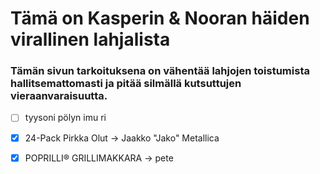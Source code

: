 # Tämä on Kasperin & Nooran häiden virallinen lahjalista
### Tämän sivun tarkoituksena on vähentää lahjojen toistumista hallitsemattomasti ja pitää silmällä kutsuttujen vieraanvaraisuutta.

- [ ] tyysoni pölyn imu ri 
- [x] 24-Pack Pirkka Olut -> Jaakko "Jako" Metallica
- [x] POPRILLI® GRILLIMAKKARA -> pete

